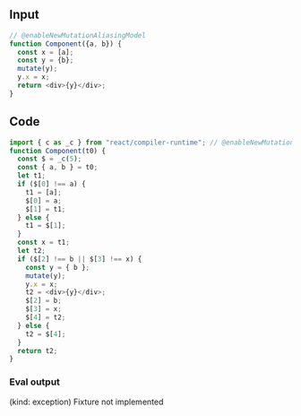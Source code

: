 
## Input

```javascript
// @enableNewMutationAliasingModel
function Component({a, b}) {
  const x = [a];
  const y = {b};
  mutate(y);
  y.x = x;
  return <div>{y}</div>;
}

```

## Code

```javascript
import { c as _c } from "react/compiler-runtime"; // @enableNewMutationAliasingModel
function Component(t0) {
  const $ = _c(5);
  const { a, b } = t0;
  let t1;
  if ($[0] !== a) {
    t1 = [a];
    $[0] = a;
    $[1] = t1;
  } else {
    t1 = $[1];
  }
  const x = t1;
  let t2;
  if ($[2] !== b || $[3] !== x) {
    const y = { b };
    mutate(y);
    y.x = x;
    t2 = <div>{y}</div>;
    $[2] = b;
    $[3] = x;
    $[4] = t2;
  } else {
    t2 = $[4];
  }
  return t2;
}

```
      
### Eval output
(kind: exception) Fixture not implemented